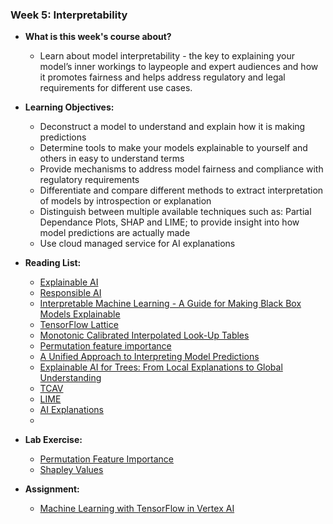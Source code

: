 ### Week 5: Interpretability

* **What is this week's course about?**
  * Learn about model interpretability - the key to explaining your model’s inner workings to laypeople and expert audiences and how it promotes fairness and helps address regulatory and legal requirements for different use cases.

* **Learning Objectives:**
  * Deconstruct a model to understand and explain how it is making predictions
  * Determine tools to make your models explainable to yourself and others in easy to understand terms
  * Provide mechanisms to address model fairness and compliance with regulatory requirements
  * Differentiate and compare different methods to extract interpretation of models by introspection or explanation
  * Distinguish between multiple available techniques such as: Partial Dependance Plots, SHAP and LIME; to provide insight into how model predictions are actually made
  * Use cloud managed service for AI explanations

* **Reading List:**
  * [Explainable AI](https://ojs.aaai.org/index.php/aimagazine/article/view/2850/3419)
  * [Responsible AI](https://arxiv.org/pdf/1910.10045.pdf)
  * [Interpretable Machine Learning - A Guide for Making Black Box Models Explainable](https://christophm.github.io/interpretable-ml-book/)
  * [TensorFlow Lattice](https://www.tensorflow.org/lattice)
  * [Monotonic Calibrated Interpolated Look-Up Tables](https://jmlr.org/papers/volume17/15-243/15-243.pdf)
  * [Permutation feature importance](http://arxiv.org/abs/1801.01489)
  * [A Unified Approach to Interpreting Model Predictions](https://proceedings.neurips.cc/paper/2017/file/8a20a8621978632d76c43dfd28b67767-Paper.pdf)
  * [Explainable AI for Trees: From Local Explanations to Global Understanding](https://arxiv.org/abs/1905.04610)
  * [TCAV](https://arxiv.org/pdf/1711.11279.pdf)
  * [LIME](https://github.com/marcotcr/lime)
  * [AI Explanations](https://storage.googleapis.com/cloud-ai-whitepapers/AI%20Explainability%20Whitepaper.pdf)
  * 
  
* **Lab Exercise:**
  * [Permutation Feature Importance]()
  * [Shapley Values]()

* **Assignment:**
  * [Machine Learning with TensorFlow in Vertex AI]()
